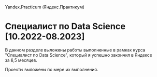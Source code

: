 Yandex.Practicum (Яндекс.Практикум)
# Специалист по Data Science [10.2022-08.2023]


В данном разделе выложены работы выполненные в рамках курса "Специалист по Data Science", который я успешно закончил в Яндексе за 8,5 месяцев.

Проекты выложены по мере их выполнения.
